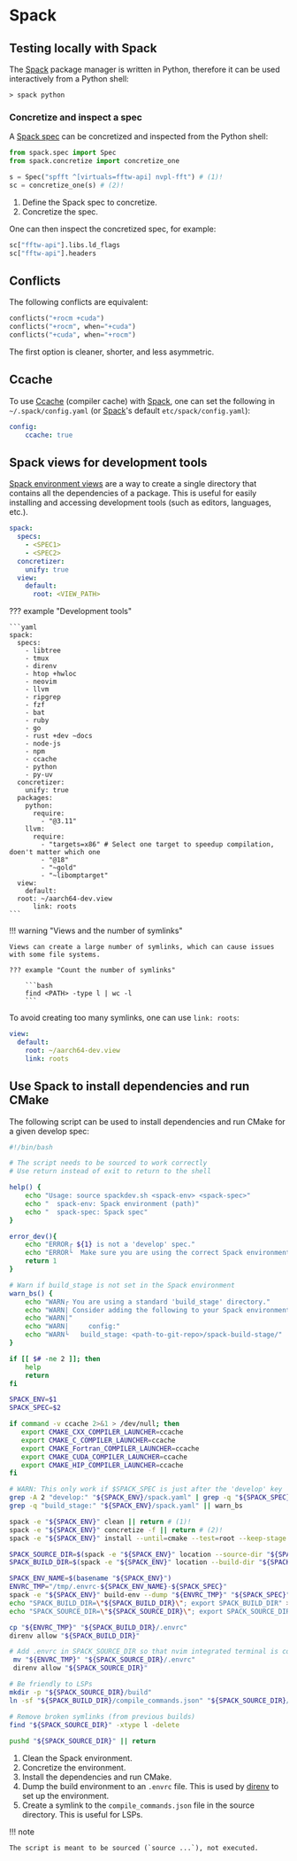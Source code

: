 # Spack

## Testing locally with Spack

The [Spack] package manager is written in Python, therefore it can be used interactively from a Python
shell:

```console
> spack python
```

### Concretize and inspect a spec

A [Spack spec] can be concretized and inspected from the Python shell:

```python
from spack.spec import Spec
from spack.concretize import concretize_one

s = Spec("spfft ^[virtuals=fftw-api] nvpl-fft") # (1)!
sc = concretize_one(s) # (2)!
```

1. Define the Spack spec to concretize.
2. Concretize the spec.

One can then inspect the concretized spec, for example:

```python
sc["fftw-api"].libs.ld_flags
sc["fftw-api"].headers
```


## Conflicts

The following conflicts are equivalent:

```python
conflicts("+rocm +cuda")
conflicts("+rocm", when="+cuda")
conflicts("+cuda", when="+rocm")
```

The first option is cleaner, shorter, and less asymmetric.

## Ccache

To use [Ccache] (compiler cache) with [Spack], one can set the following in `~/.spack/config.yaml`
(or [Spack]'s default `etc/spack/config.yaml`):

```yaml
config:
    ccache: true
```

## Spack views for development tools

[Spack environment views] are a way to create a single directory that contains all the dependencies of a package.
This is useful for easily installing and accessing development tools (such as editors, languages, etc.).

```yaml
spack:
  specs:
    - <SPEC1>
    - <SPEC2>
  concretizer:
    unify: true
  view:
    default:
      root: <VIEW_PATH>
```

??? example "Development tools"

    ```yaml
    spack:
      specs:
        - libtree
        - tmux
        - direnv
        - htop +hwloc
        - neovim
        - llvm
        - ripgrep
        - fzf
        - bat
        - ruby
        - go
        - rust +dev ~docs
        - node-js
        - npm
        - ccache
        - python
        - py-uv
      concretizer:
        unify: true
      packages:
        python:
          require:
            - "@3.11"
        llvm:
          require: 
            - "targets=x86" # Select one target to speedup compilation, doen't matter which one
            - "@18"
            - "~gold"
            - "~libomptarget"
      view:
        default:
	  root: ~/aarch64-dev.view
          link: roots
    ```

!!! warning "Views and the number of symlinks"

    Views can create a large number of symlinks, which can cause issues with some file systems.

    ??? example "Count the number of symlinks"

        ```bash
        find <PATH> -type l | wc -l
        ```

   To avoid creating too many symlinks, one can use `link: roots`:

   ```yaml
   view:
     default:
       root: ~/aarch64-dev.view
       link: roots
   ```

## Use Spack to install dependencies and run CMake

The following script can be used to install dependencies and run CMake for a given develop spec:

```bash
#!/bin/bash

# The script needs to be sourced to work correctly
# Use return instead of exit to return to the shell

help() {
	echo "Usage: source spackdev.sh <spack-env> <spack-spec>"
	echo "  spack-env: Spack environment (path)"
	echo "  spack-spec: Spack spec"
}

error_dev(){
	echo "ERROR┌ ${1} is not a 'develop' spec."
	echo "ERROR└  Make sure you are using the correct Spack environment and spec."
	return 1
}

# Warn if build_stage is not set in the Spack environment
warn_bs() {
	echo "WARN┌ You are using a standard 'build_stage' directory."
	echo "WARN| Consider adding the following to your Spack environment:"
	echo "WARN|"
	echo "WARN|     config:"
	echo "WARN└	  build_stage: <path-to-git-repo>/spack-build-stage/"
}

if [[ $# -ne 2 ]]; then
	help
	return
fi

SPACK_ENV=$1
SPACK_SPEC=$2

if command -v ccache 2>&1 > /dev/null; then
   export CMAKE_CXX_COMPILER_LAUNCHER=ccache
   export CMAKE_C_COMPILER_LAUNCHER=ccache
   export CMAKE_Fortran_COMPILER_LAUNCHER=ccache
   export CMAKE_CUDA_COMPILER_LAUNCHER=ccache
   export CMAKE_HIP_COMPILER_LAUNCHER=ccache
fi

# WARN: This only work if $SPACK_SPEC is just after the 'develop' key
grep -A 2 "develop:" "${SPACK_ENV}/spack.yaml" | grep -q "${SPACK_SPEC}:" || error_dev "${SPACK_SPEC}" || return
grep -q "build_stage:" "${SPACK_ENV}/spack.yaml" || warn_bs

spack -e "${SPACK_ENV}" clean || return # (1)!
spack -e "${SPACK_ENV}" concretize -f || return # (2)!
spack -e "${SPACK_ENV}" install --until=cmake --test=root --keep-stage || return # (3)!

SPACK_SOURCE_DIR=$(spack -e "${SPACK_ENV}" location --source-dir "${SPACK_SPEC}")
SPACK_BUILD_DIR=$(spack -e "${SPACK_ENV}" location --build-dir "${SPACK_SPEC}")

SPACK_ENV_NAME=$(basename "${SPACK_ENV}")
ENVRC_TMP="/tmp/.envrc-${SPACK_ENV_NAME}-${SPACK_SPEC}"
spack -e "${SPACK_ENV}" build-env --dump "${ENVRC_TMP}" "${SPACK_SPEC}" || return # (4)!
echo "SPACK_BUILD_DIR=\"${SPACK_BUILD_DIR}\"; export SPACK_BUILD_DIR" >> "${ENVRC_TMP}"
echo "SPACK_SOURCE_DIR=\"${SPACK_SOURCE_DIR}\"; export SPACK_SOURCE_DIR" >> "${ENVRC_TMP}"

cp "${ENVRC_TMP}" "${SPACK_BUILD_DIR}/.envrc"
direnv allow "${SPACK_BUILD_DIR}"

# Add .envrc in SPACK_SOURCE_DIR so that nvim integrated terminal is correctly set up
 mv "${ENVRC_TMP}" "${SPACK_SOURCE_DIR}/.envrc"
 direnv allow "${SPACK_SOURCE_DIR}"

# Be friendly to LSPs
mkdir -p "${SPACK_SOURCE_DIR}/build"
ln -sf "${SPACK_BUILD_DIR}/compile_commands.json" "${SPACK_SOURCE_DIR}/build/compile_commands.json" # (5)!

# Remove broken symlinks (from previous builds)
find "${SPACK_SOURCE_DIR}" -xtype l -delete
	
pushd "${SPACK_SOURCE_DIR}" || return
```

1. Clean the Spack environment.
2. Concretize the environment.
3. Install the dependencies and run CMake.
4. Dump the build environment to an `.envrc` file. This is used by [direnv] to set up the environment.
5. Create a symlink to the `compile_commands.json` file in the source directory. This is useful for LSPs.

!!! note

    The script is meant to be sourced (`source ...`), not executed.

[Ccache]: https://ccache.dev/
[Spack]: https://spack.io
[Spack spec]: https://spack.readthedocs.io/en/latest/packaging_guide.html#spack-specs
[direnv]: https://direnv.net/
[Spack environment views]: https://spack.readthedocs.io/en/latest/environments.html#environment-views

